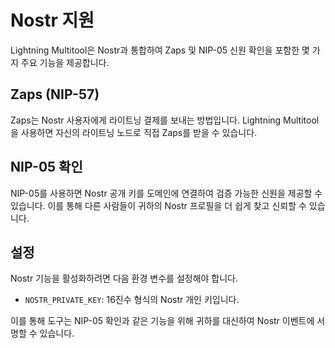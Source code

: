 # Nostr 지원

Lightning Multitool은 Nostr과 통합하여 Zaps 및 NIP-05 신원 확인을 포함한 몇 가지 주요 기능을 제공합니다.

## Zaps (NIP-57)

Zaps는 Nostr 사용자에게 라이트닝 결제를 보내는 방법입니다. Lightning Multitool을 사용하면 자신의 라이트닝 노드로 직접 Zaps를 받을 수 있습니다.

## NIP-05 확인

NIP-05를 사용하면 Nostr 공개 키를 도메인에 연결하여 검증 가능한 신원을 제공할 수 있습니다. 이를 통해 다른 사람들이 귀하의 Nostr 프로필을 더 쉽게 찾고 신뢰할 수 있습니다.

## 설정

Nostr 기능을 활성화하려면 다음 환경 변수를 설정해야 합니다.

- `NOSTR_PRIVATE_KEY`: 16진수 형식의 Nostr 개인 키입니다.

이를 통해 도구는 NIP-05 확인과 같은 기능을 위해 귀하를 대신하여 Nostr 이벤트에 서명할 수 있습니다.
